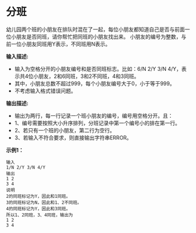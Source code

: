 # 分班

幼儿园两个班的小朋友在排队时混在了一起，每位小朋友都知道自己是否与前面一位小朋友是否同班，请你帮忙把同班的小朋友找出来。
小朋友的编号为整数，与前一位小朋友同班用Y表示，不同班用N表示。

**输入描述:**

- 输入为空格分开的小朋友编号和是否同班标志。比如：6/N 2/Y 3/N 4/Y，表示共4位小朋友，2和6同班，3和2不同班，4和3同班。
- 其中，小朋友总数不超过999，每个小朋友编号大于0，小于等于999。
- 不考虑输入格式错误问题。

**输出描述:**

- 输出为两行，每一行记录一个班小朋友的编号，编号用空格分开。且：
- 1、编号需要按照大小升序排列，分班记录中第一个编号小的排在第一行。
- 2、若只有一个班的小朋友，第二行为空行。
- 3、若输入不符合要求，则直接输出字符串ERROR。

**示例1：**

```
输入
1/N 2/Y 3/N 4/Y
输出
1 2
3 4
说明
2的同班标记为Y，因此和1同班。
3的同班标记为N，因此和1、2不同班。
4的同班标记为Y，因此和3同班。
所以1、2同班，3、4同班，输出为
1 2
3 4
```



